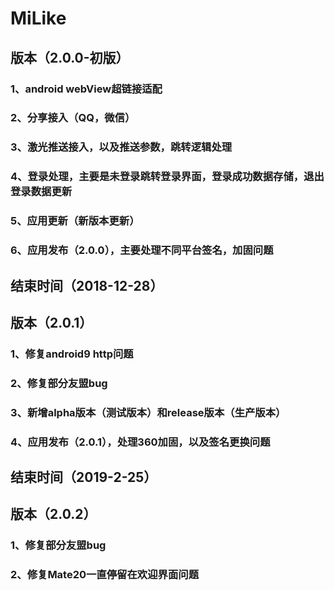 # MiLike



## 版本（2.0.0-初版）
###     1、android webView超链接适配
###     2、分享接入（QQ，微信）
###     3、激光推送接入，以及推送参数，跳转逻辑处理
###     4、登录处理，主要是未登录跳转登录界面，登录成功数据存储，退出登录数据更新
###     5、应用更新（新版本更新）
###     6、应用发布（2.0.0），主要处理不同平台签名，加固问题
## 结束时间（2018-12-28）



## 版本（2.0.1）
###     1、修复android9 http问题
###     2、修复部分友盟bug
###     3、新增alpha版本（测试版本）和release版本（生产版本）
###     4、应用发布（2.0.1），处理360加固，以及签名更换问题
## 结束时间（2019-2-25）



## 版本（2.0.2）
###     1、修复部分友盟bug
###     2、修复Mate20一直停留在欢迎界面问题